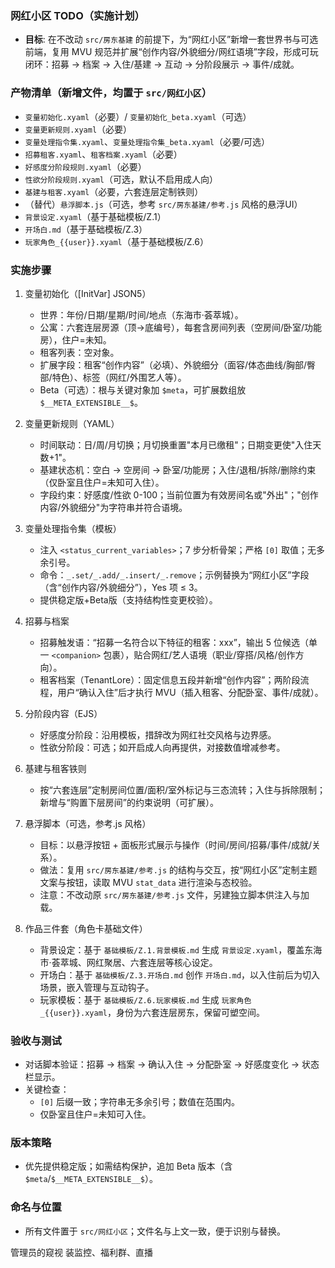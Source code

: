 ### 网红小区 TODO（实施计划）

- **目标**: 在不改动 `src/房东基建` 的前提下，为“网红小区”新增一套世界书与可选前端，复用 MVU 规范并扩展“创作内容/外貌细分/网红语境”字段，形成可玩闭环：招募 → 档案 → 入住/基建 → 互动 → 分阶段展示 → 事件/成就。

### 产物清单（新增文件，均置于 `src/网红小区`）

- `变量初始化.xyaml`（必要）/ `变量初始化_beta.xyaml`（可选）
- `变量更新规则.xyaml`（必要）
- `变量处理指令集.xyaml`、`变量处理指令集_beta.xyaml`（必要/可选）
- `招募租客.xyaml`、`租客档案.xyaml`（必要）
- `好感度分阶段规则.xyaml`（必要）
- `性欲分阶段规则.xyaml`（可选，默认不启用成人向）
- `基建与租客.xyaml`（必要，六套连层定制铁则）
- （替代）`悬浮脚本.js`（可选，参考 `src/房东基建/参考.js` 风格的悬浮UI）
- `背景设定.xyaml`（基于基础模板/Z.1）
- `开场白.md`（基于基础模板/Z.3）
- `玩家角色_{{user}}.xyaml`（基于基础模板/Z.6）

### 实施步骤

1. 变量初始化（[InitVar] JSON5）
   - 世界：年份/日期/星期/时间/地点（东海市·荟萃城）。
   - 公寓：六套连层房源（顶→底编号），每套含房间列表（空房间/卧室/功能房），住户=未知。
   - 租客列表：空对象。
   - 扩展字段：租客“创作内容”（必填）、外貌细分（面容/体态曲线/胸部/臀部/特色）、标签（网红/外围艺人等）。
   - Beta（可选）：根与关键对象加 `$meta`，可扩展数组放 `$__META_EXTENSIBLE__$`。

2. 变量更新规则（YAML）
   - 时间联动：日/周/月切换；月切换重置"本月已缴租"；日期变更使"入住天数+1"。
   - 基建状态机：空白 → 空房间 → 卧室/功能房；入住/退租/拆除/删除约束（仅卧室且住户=未知可入住）。
   - 字段约束：好感度/性欲 0-100；当前位置为有效房间名或"外出"；"创作内容/外貌细分"为字符串并符合语境。

3. 变量处理指令集（模板）
   - 注入 `<status_current_variables>`；7 步分析骨架；严格 `[0]` 取值；无多余引号。
   - 命令：`_.set/_.add/_.insert/_.remove`；示例替换为“网红小区”字段（含“创作内容/外貌细分”），Yes 项 ≤ 3。
   - 提供稳定版+Beta版（支持结构性变更校验）。

4. 招募与档案
   - 招募触发语：“招募一名符合以下特征的租客：xxx”，输出 5 位候选（单一 `<companion>` 包裹），贴合网红/艺人语境（职业/穿搭/风格/创作方向）。
   - 租客档案（TenantLore）：固定信息五段并新增“创作内容”；两阶段流程，用户“确认入住”后才执行 MVU（插入租客、分配卧室、事件/成就）。

5. 分阶段内容（EJS）
   - 好感度分阶段：沿用模板，措辞改为网红社交风格与边界感。
   - 性欲分阶段：可选；如开启成人向再提供，对接数值增减参考。

6. 基建与租客铁则
   - 按“六套连层”定制房间位置/面积/室外标记与三态流转；入住与拆除限制；新增与“购置下层房间”的约束说明（可扩展）。

7. 悬浮脚本（可选，参考.js 风格）
   - 目标：以悬浮按钮 + 面板形式展示与操作（时间/房间/招募/事件/成就/关系）。
   - 做法：复用 `src/房东基建/参考.js` 的结构与交互，按“网红小区”定制主题文案与按钮，读取 MVU `stat_data` 进行渲染与态校验。
   - 注意：不改动原 `src/房东基建/参考.js` 文件，另建独立脚本供注入与加载。

8. 作品三件套（角色卡基础文件）
   - 背景设定：基于 `基础模板/Z.1.背景模板.md` 生成 `背景设定.xyaml`，覆盖东海市·荟萃城、网红聚居、六套连层等核心设定。
   - 开场白：基于 `基础模板/Z.3.开场白.md` 创作 `开场白.md`，以入住前后为切入场景，嵌入管理与互动钩子。
   - 玩家模板：基于 `基础模板/Z.6.玩家模板.md` 生成 `玩家角色_{{user}}.xyaml`，身份为六套连层房东，保留可塑空间。

### 验收与测试

- 对话脚本验证：招募 → 档案 → 确认入住 → 分配卧室 → 好感度变化 → 状态栏显示。
- 关键检查：
  - `[0]` 后缀一致；字符串无多余引号；数值在范围内。
  - 仅卧室且住户=未知可入住。

### 版本策略

- 优先提供稳定版；如需结构保护，追加 Beta 版本（含 `$meta`/`$__META_EXTENSIBLE__$`）。

### 命名与位置

- 所有文件置于 `src/网红小区`；文件名与上文一致，便于识别与替换。

管理员的窥视
装监控、福利群、直播
